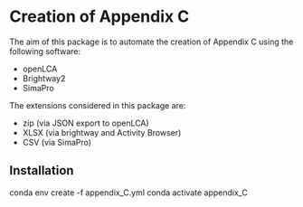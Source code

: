 # Creation of Appendix C

The aim of this package is to automate the creation of Appendix C using the following software: 
- openLCA 
- Brightway2
- SimaPro

The extensions considered in this package are:
- zip (via JSON export to openLCA)
- XLSX (via brightway and Activity Browser)
- CSV (via SimaPro)

## Installation 
conda env create -f appendix_C.yml
conda activate appendix_C
